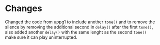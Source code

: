 # Changes
Changed the code from uppg1 to include another `tone()` and to remove the silence by removing the additional second in `delay()` after the first `tone()`, also added another `delay()` with the same lenght as the second `tone()` make sure it can play uninterrupted.  